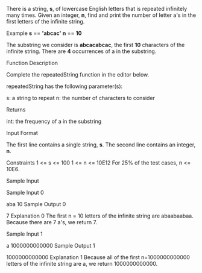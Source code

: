 There is a string, **s**, of lowercase English letters that is repeated infinitely many times. Given an integer, **n**, find and print the number of letter a's in the first  letters of the infinite string.

Example
**s** == **'abcac'**
**n** == **10**

The substring we consider is **abcacabcac**, the first **10** characters of the infinite string. There are **4** occurrences of a in the substring.

Function Description

Complete the repeatedString function in the editor below.

repeatedString has the following parameter(s):

s: a string to repeat
n: the number of characters to consider

Returns

int: the frequency of a in the substring

Input Format

The first line contains a single string, **s**.
The second line contains an integer, **n**.

Constraints
1 <= s <= 100
1 <= n <= 10E12
For 25% of the test cases, n <= 10E6.

Sample Input

Sample Input 0

aba
10
Sample Output 0

7
Explanation 0
The first n = 10 letters of the infinite string are abaabaabaa. Because there are 7 a's, we return 7.

Sample Input 1

a
1000000000000
Sample Output 1

1000000000000
Explanation 1
Because all of the first n=1000000000000 letters of the infinite string are a, we return 1000000000000.
